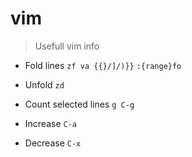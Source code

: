 # vim

> Usefull vim info

- Fold lines
`zf va {{}/]/)}}`
`:{range}fo`

- Unfold
`zd`

- Count selected lines
`g C-g`

- Increase
`C-a`

- Decrease
`C-x`
